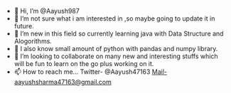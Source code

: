 - 👋 Hi, I’m @Aayush987
- 👀 I’m not sure what i am interested in ,so maybe going to update it in future.
- 🌱 I’m new in this field so currently learning java with Data Structure and Alogorithms.
- 🌱 I also know small amount of python with pandas and numpy library.
- 💞️ I’m looking to collaborate on many new and interesting stuffs which will be fun to learn on the go plus working on it.
- 📫 How to reach me... Twitter- @Aayush47163  Mail-aayushsharma47163@gmail.com

<!---
Aayush987/Aayush987 is a ✨ special ✨ repository because its `README.md` (this file) appears on your GitHub profile.
You can click the Preview link to take a look at your changes.
--->
